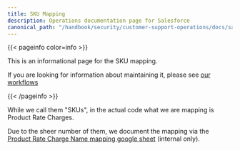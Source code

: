```yaml
---
title: SKU Mapping
description: Operations documentation page for Salesforce
canonical_path: "/handbook/security/customer-support-operations/docs/salesforce/sku-mapping"
---
```


{{< pageinfo color=info >}}

This is an informational page for the SKU mapping.

If you are looking for information about maintaining it, please see [our workflows](../../workflows/salesforce/skus)

{{< /pageinfo >}}

While we call them "SKUs", in the actual code what we are mapping is Product Rate Charges.

Due to the sheer number of them, we document the mapping via the [Product Rate Charge Name mapping google sheet](https://docs.google.com/spreadsheets/d/1bJEq_q3h2fM3E8xWxYoFgZLdryWi_Cn5WLtzGSjuUUI/edit?usp=sharing) (internal only).
